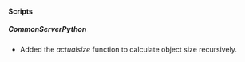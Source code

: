 
#### Scripts
##### CommonServerPython
- Added the *actualsize* function to calculate object size recursively.
